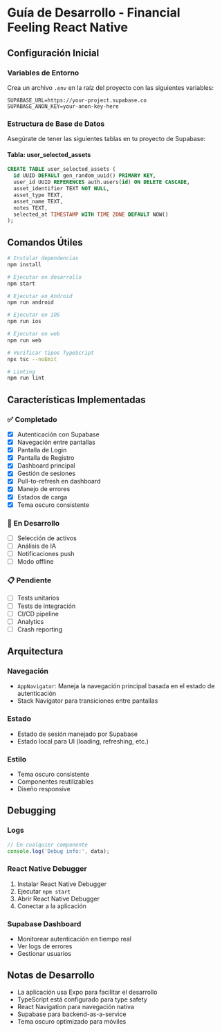 # Guía de Desarrollo - Financial Feeling React Native

## Configuración Inicial

### Variables de Entorno
Crea un archivo `.env` en la raíz del proyecto con las siguientes variables:

```
SUPABASE_URL=https://your-project.supabase.co
SUPABASE_ANON_KEY=your-anon-key-here
```

### Estructura de Base de Datos

Asegúrate de tener las siguientes tablas en tu proyecto de Supabase:

#### Tabla: user_selected_assets
```sql
CREATE TABLE user_selected_assets (
  id UUID DEFAULT gen_random_uuid() PRIMARY KEY,
  user_id UUID REFERENCES auth.users(id) ON DELETE CASCADE,
  asset_identifier TEXT NOT NULL,
  asset_type TEXT,
  asset_name TEXT,
  notes TEXT,
  selected_at TIMESTAMP WITH TIME ZONE DEFAULT NOW()
);
```

## Comandos Útiles

```bash
# Instalar dependencias
npm install

# Ejecutar en desarrollo
npm start

# Ejecutar en Android
npm run android

# Ejecutar en iOS
npm run ios

# Ejecutar en web
npm run web

# Verificar tipos TypeScript
npx tsc --noEmit

# Linting
npm run lint
```

## Características Implementadas

### ✅ Completado
- [x] Autenticación con Supabase
- [x] Navegación entre pantallas
- [x] Pantalla de Login
- [x] Pantalla de Registro
- [x] Dashboard principal
- [x] Gestión de sesiones
- [x] Pull-to-refresh en dashboard
- [x] Manejo de errores
- [x] Estados de carga
- [x] Tema oscuro consistente

### 🚧 En Desarrollo
- [ ] Selección de activos
- [ ] Análisis de IA
- [ ] Notificaciones push
- [ ] Modo offline

### 📋 Pendiente
- [ ] Tests unitarios
- [ ] Tests de integración
- [ ] CI/CD pipeline
- [ ] Analytics
- [ ] Crash reporting

## Arquitectura

### Navegación
- `AppNavigator`: Maneja la navegación principal basada en el estado de autenticación
- Stack Navigator para transiciones entre pantallas

### Estado
- Estado de sesión manejado por Supabase
- Estado local para UI (loading, refreshing, etc.)

### Estilo
- Tema oscuro consistente
- Componentes reutilizables
- Diseño responsive

## Debugging

### Logs
```javascript
// En cualquier componente
console.log('Debug info:', data);
```

### React Native Debugger
1. Instalar React Native Debugger
2. Ejecutar `npm start`
3. Abrir React Native Debugger
4. Conectar a la aplicación

### Supabase Dashboard
- Monitorear autenticación en tiempo real
- Ver logs de errores
- Gestionar usuarios

## Notas de Desarrollo

- La aplicación usa Expo para facilitar el desarrollo
- TypeScript está configurado para type safety
- React Navigation para navegación nativa
- Supabase para backend-as-a-service
- Tema oscuro optimizado para móviles 